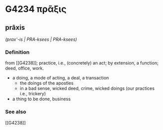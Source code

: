 # G4234 πρᾶξις

## prâxis

_(prax'-is | PRA-ksees | PRA-ksees)_

### Definition

from [[G4238]]; practice, i.e., (concretely) an act; by extension, a function; deed, office, work.

- a doing, a mode of acting, a deal, a transaction
  - the doings of the apostles
  - in a bad sense, wicked deed, crime, wicked doings (our practices i.e., trickery)
- a thing to be done, business

### See also

[[G4238]]

